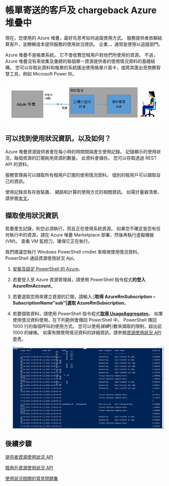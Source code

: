 <properties
    pageTitle="客戶帳單與 Azure 堆疊的 Chargeback |Microsoft Azure"
    description="瞭解如何從 Azure 堆疊擷取資源使用狀況資訊。"
    services="azure-stack"
    documentationCenter=""
    authors="AlfredoPizzirani"
    manager="byronr"
    editor=""/>

<tags
    ms.service="azure-stack"
    ms.workload="na"
    ms.tgt_pltfrm="na"
    ms.devlang="na"
    ms.topic="article"
    ms.date="10/18/2016"
    ms.author="alfredop"/>

# <a name="customer-billing-and-chargeback-in-azure-stack"></a>帳單寄送的客戶及 chargeback Azure 堆疊中

現在，您使用的 Azure 堆疊，最好先思考如何追蹤使用方式。 服務提供者依賴結算客戶，並瞭解成本提供服務的使用狀況資訊。
企業，，通常是使用以追蹤部門。

Azure 堆疊不是帳單系統。 它不會收費您租用戶對他們所使用的資源。 不過，Azure 堆疊沒有來收集及彙總的每個單一資源提供者的使用情況資料的基礎結構。 您可以存取此資料和帳單的系統匯出使用帳單介面卡，或將其匯出至商務智慧工具，例如 Microsoft Power BI。

![帳單介面卡連線 Azure 堆疊帳單寄送的概念性模型應用程式](media/azure-stack-billing-and-chargeback/image1.png)

## <a name="what-usage-information-can-i-find-and-how"></a>可以找到使用狀況資訊，以及如何？

Azure 堆疊資源提供者會在每小時的時間間隔產生使用記錄。 記錄顯示的使用狀況，每個資源的訂閱耗用資源的數量。 此資料會儲存。 您可以存取透過 REST API 的資料。

服務管理員可以擷取所有租用戶訂閱的使用情況資料。 個別的租用戶可以擷取自己的資訊。

使用記錄具有存放裝置、 網路和計算的使用方式的相關資訊。 如需計量器清單，請參閱[本文](azure-stack-usage-related-faq.md)。

## <a name="retrieve-usage-information"></a>擷取使用狀況資訊

若要產生記錄，則您必須執行，而且正在使用系統資源。 如果您不確定是否有任何執行中的資源，請在 Azure 堆疊 Marketplace 部署，然後再執行虛擬機器 (VM)。 查看 VM 監控刀，確保它正在執行。

我們建議您執行 Windows PowerShell cmdlet 來檢視使用情況資料。
PowerShell 通話資源使用狀況 Api。

1.  [安裝及設定 PowerShell 的 Azure](https://azure.microsoft.com/en-us/documentation/articles/powershell-install-configure/)。

2.  若要登入至 Azure 資源管理員，請使用 PowerShell 指令程式**的登入 AzureRmAccount**。

3.  若要選取您用來建立資源的訂閱，請輸入 [**取得 AzureRmSubscription – SubscriptionName"sub"|選取 AzureRmSubscription**。

4.  若要擷取資料，請使用 PowerShell 指令程式[**取得 UsageAggregates**](https://msdn.microsoft.com/en-us/library/mt619285.aspx)。
    如果使用情況資料使用，在下列範例會傳回 PowerShell 中。 PowerShell 傳回 1000 行的每個呼叫的使用方式。
    您可以使用*接續*引數來擷取的限制，超出前 1000 的線條。 如需有關使用情況資料的詳細資訊，請參閱[資源使用狀況 API 參考](azure-stack-provider-resource-api.md)。

    ![](media/azure-stack-billing-and-chargeback/image2.png)

## <a name="next-steps"></a>後續步驟

[提供者資源使用狀況 API](azure-stack-provider-resource-api.md)

[租用戶資源使用狀況 API](azure-stack-tenant-resource-usage-api.md)

[使用狀況相關的常見問題集](azure-stack-usage-related-faq.md)
